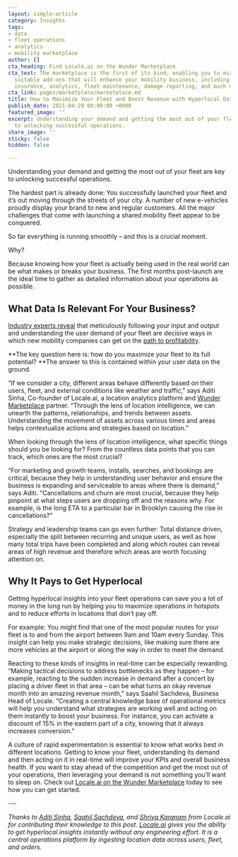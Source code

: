 ```yaml
---
layout: simple-article
category: Insights
tags:
- data
- fleet operations
- analytics
- mobility marketplace
author: []
cta_heading: Find Locale.ai on the Wunder Marketplace
cta_text: The marketplace is the first of its kind, enabling you to mix-and-match
  suitable add-ons that will enhance your mobility business, including solutions like
  insurance, analytics, fleet maintenance, damage reporting, and much more.
cta_link: pages/marketplace/marketplace.md
title: How to Maximize Your Fleet and Boost Revenue with Hyperlocal Data
publish_date: 2021-04-29 00:00:00 +0000
featured_image: ''
excerpt: Understanding your demand and getting the most out of your fleet are key
  to unlocking successful operations.
share_image: ''
sticky: false
hidden: false

---
```

Understanding your demand and getting the most out of your fleet are key to unlocking successful operations.

The hardest part is already done: You successfully launched your fleet and it’s out moving through the streets of your city. A number of new e-vehicles proudly display your brand to new and regular customers. All the major challenges that come with launching a shared mobility fleet appear to be conquered.

So far everything is running smoothly – and this is a crucial moment.

Why?

Because knowing how your fleet is actually being used in the real world can be what makes or breaks your business. The first months post-launch are the ideal time to gather as detailed information about your operations as possible.

## What Data Is Relevant For Your Business?

[Industry experts reveal](https://www.wundermobility.com/blog/can-new-mobility-become-profitable.html) that meticulously following your input and output and understanding the user demand of your fleet are decisive ways in which new mobility companies can get on the [path to profitability](https://www.wundermobility.com/blog/can-new-mobility-become-profitable.html).

**The key question here is: how do you maximize your fleet to its full potential? **The answer to this is contained within your user data on the ground.

“If we consider a city, different areas behave differently based on their users, fleet, and external conditions like weather and traffic,” says Aditi Sinha, Co-founder of Locale.ai, a location analytics platform and [Wunder Marketplace](https://www.wundermobility.com/marketplace/locale.ai) partner. “Through the lens of location intelligence, we can unearth the patterns, relationships, and trends between assets. Understanding the movement of assets across various times and areas helps contextualize actions and strategies based on location.”

When looking through the lens of location intelligence, what specific things should you be looking for? From the countless data points that you can track, which ones are the most crucial?

“For marketing and growth teams, installs, searches, and bookings are critical, because they help in understanding user behavior and ensure the business is expanding and serviceable to areas where there is demand,” says Aditi. “Cancellations and churn are most crucial, because they help pinpoint at what steps users are dropping off and the reasons why. For example, is the long ETA to a particular bar in Brooklyn causing the rise in cancellations?”

Strategy and leadership teams can go even further: Total distance driven, especially the split between recurring and unique users, as well as how many total trips have been completed and along which routes can reveal areas of high revenue and therefore which areas are worth focusing attention on.

## Why It Pays to Get Hyperlocal

Getting hyperlocal insights into your fleet operations can save you a lot of money in the long run by helping you to maximize operations in hotspots and to reduce efforts in locations that don’t pay off.

For example: You might find that one of the most popular routes for your fleet is to and from the airport between 9am and 10am every Sunday. This insight can help you make strategic decisions, like making sure there are more vehicles at the airport or along the way in order to meet the demand.

Reacting to these kinds of insights in real-time can be especially rewarding. “Making tactical decisions to address bottlenecks as they happen – for example, reacting to the sudden increase in demand after a concert by placing a driver fleet in that area – can be what turns an okay revenue month into an amazing revenue month,” says Saahil Sachdeva, Business Head of Locale. “Creating a central knowledge base of operational metrics will help you understand what strategies are working well and acting on them instantly to boost your business. For instance, you can activate a discount of 15% in the eastern part of a city, knowing that it always increases conversion.”

A culture of rapid experimentation is essential to know what works best in different locations. Getting to know your fleet, understanding its demand and then acting on it in real-time will improve your KPIs and overall business health. If you want to stay ahead of the competition and get the most out of your operations, then leveraging your demand is not something you’ll want to sleep on. Check out [Locale.ai on the Wunder Marketplace](https://www.wundermobility.com/marketplace/locale.ai) today to see how you can get started.

\---

_Thanks to_ [_Aditi Sinha_](https://www.linkedin.com/in/aditi-sinha-6b774ba9/)_,_ [_Saahil Sachdeva_](https://www.linkedin.com/in/saahil-sachdeva/)_, and_ [_Shriya Karanam_](https://www.linkedin.com/in/shriya-karanam-54009815a/) _from Locale.ai for contributing their knowledge to this post._ [_Locale.ai_](https://www.locale.ai/) _gives you the ability to get hyperlocal insights instantly without any engineering effort. It is a central operations platform by ingesting location data across users, fleet, and orders._